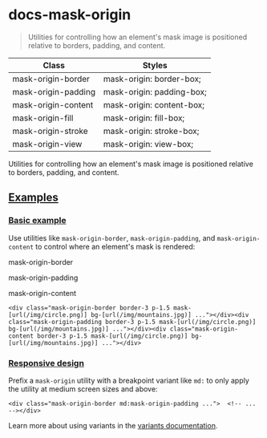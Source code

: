 # docs-mask-origin

> Utilities for controlling how an element's mask image is positioned relative to borders, padding, and content.

| Class               | Styles                    |
| ------------------- | ------------------------- |
| mask-origin-border  | mask-origin: border-box;  |
| mask-origin-padding | mask-origin: padding-box; |
| mask-origin-content | mask-origin: content-box; |
| mask-origin-fill    | mask-origin: fill-box;    |
| mask-origin-stroke  | mask-origin: stroke-box;  |
| mask-origin-view    | mask-origin: view-box;    |

Utilities for controlling how an element's mask image is positioned relative to borders, padding, and content.

## [Examples](#examples)

### [Basic example](#basic-example)

Use utilities like `mask-origin-border`, `mask-origin-padding`, and `mask-origin-content` to control where an element's mask is rendered:

mask-origin-border

mask-origin-padding

mask-origin-content

    <div class="mask-origin-border border-3 p-1.5 mask-[url(/img/circle.png)] bg-[url(/img/mountains.jpg)] ..."></div><div class="mask-origin-padding border-3 p-1.5 mask-[url(/img/circle.png)] bg-[url(/img/mountains.jpg)] ..."></div><div class="mask-origin-content border-3 p-1.5 mask-[url(/img/circle.png)] bg-[url(/img/mountains.jpg)] ..."></div>

### [Responsive design](#responsive-design)

Prefix a `mask-origin` utility with a breakpoint variant like `md:` to only apply the utility at medium screen sizes and above:

    <div class="mask-origin-border md:mask-origin-padding ...">  <!-- ... --></div>

Learn more about using variants in the [variants documentation](/docs/hover-focus-and-other-states).
